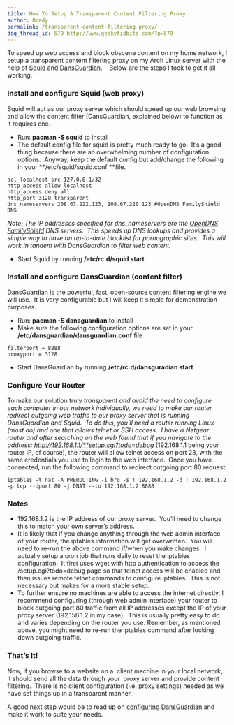 ```yaml
---
title: How To Setup A Transparent Content Filtering Proxy
author: Brady
permalink: /transparent-content-filtering-proxy/
dsq_thread_id: 579 http://www.geekytidbits.com/?p=579
---
```


To speed up web access and block obscene content on my home network, I setup a transparent content filtering proxy on my Arch Linux server with the help of <a href="http://www.squid-cache.org/" target="_blank">Squid </a>and <a href="http://dansguardian.org/" target="_blank">DansGuardian</a>.    Below are the steps I took to get it all working.

### Install and configure Squid (web proxy)

Squid will act as our proxy server which should speed up our web browsing and allow the content filter (DansGuardian, explained below) to function as it requires one.

* Run: **pacman -S squid** to install
* The default config file for squid is pretty much ready to go.  It&#8217;s a good thing because there are an overwhelming number of configuration options.  Anyway, keep the default config but add/change the following in your **/etc/squid/squid.conf **file.

```shell
acl localhost src 127.0.0.1/32
http_access allow localhost
http_access deny all
http_port 3128 transparent
dns_nameservers 208.67.222.123, 208.67.220.123 #OpenDNS FamilyShield DNS
```

_Note: The IP addresses specified for dns_nameservers are the <a href="http://www.opendns.com/landings/familyshield" target="_blank">OpenDNS FamilyShield</a> DNS servers.  This speeds up DNS lookups and provides a simple way to have an up-to-date blacklist for pornographic sites.  This will work in tandem with DansGuardian to filter web content._

* Start Squid by running **/etc/rc.d/squid start**

### Install and configure DansGuardian (content filter)

DansGuardian is the powerful, fast, open-source content filtering engine we will use.  It is very configurable but I will keep it simple for demonstration purposes.

* Run: **pacman -S dansguardian** to install
* Make sure the following configuration options are set in your **/etc/dansguardian/dansguardian.conf** file

```shell
filterport = 8888
proxyport = 3128
```

* Start DansGuardian by running **/etc/rc.d/dansguradian start**

### Configure Your Router

To make our solution truly *transparent *and avoid the need to configure each computer in our network individually, we need to make our router redirect outgoing web traffic to our proxy server that is running DansGuardian and Squid.  To do this, you&#8217;ll need a router running Linux (most do) and one that allows telnet or SSH access.  I have a Netgear router and after searching on the web found that if you navigate to the address: http://192.168.1.1/**setup.cgi?todo=debug** (192.168.1.1 being your router IP, of course), the router will allow telnet access on port 23, with the same credentials you use to login to the web interface.  Once you have connected, run the following command to redirect outgoing port 80 request:

```shell
iptables -t nat -A PREROUTING -i br0 -s ! 192.168.1.2 -d ! 192.168.1.2 -p tcp --dport 80 -j DNAT --to 192.168.1.2:8888
```

### Notes

* 192.168.1.2 is the IP address of our proxy server.  You&#8217;ll need to change this to match your own server&#8217;s address.
* It is likely that if you change anything through the web admin interface of your router, the iptables information will get overwritten.  You will need to re-run the above command if/when you make changes.  I actually setup a cron job that runs daily to reset the iptables configuration.  It first uses wget with http authentication to access the /setup.cgi?todo=debug page so that telnet access will be enabled and then issues remote telnet commands to configure iptables.  This is not necessary but makes for a more stable setup.
* To further ensure no machines are able to access the internet directly, I recommend configuring (through web admin interface) your router to block outgoing port 80 traffic from all IP addresses except the IP of your proxy server (192.158.1.2 in my case).  This is usually pretty easy to do and varies depending on the router you use. Remember, as mentioned above, you might need to re-run the iptables command after locking down outgoing traffic.

### That&#8217;s It!

Now, if you browse to a website on a  client machine in your local network, it should send all the data through your  proxy server and provide content filtering.  There is no client configuration (i.e. proxy settings) needed as we have set things up in a transparent manner.

A good next step would be to read up on <a href="http://dansguardian.org/downloads/detailedinstallation2.html" target="_blank">configuring DansGuardian</a> and make it work to suite your needs.
